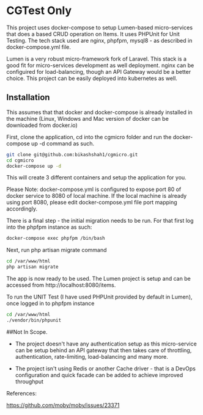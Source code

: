 # CGTest Only


This project uses docker-compose to setup Lumen-based micro-services that does a based CRUD operation on Items. It uses PHPUnit for Unit Testing. The tech stack used are nginx, phpfpm, mysql8 - as described in docker-compose.yml file. 

Lumen is a very robust micro-framework fork of Laravel. This stack is a good fit for micro-services development as well deployment. nginx can be configuired for load-balancing, though an API Gateway would be a better choice. This project can be easily deployed into kubernetes as well. 



## Installation

This assumes that that docker and docker-compose is already installed in the machine (Linux, Windows and Mac version of docker can be downloaded from docker.io)



First, clone the application, cd into the cgmicro folder and run the docker-compose up -d command as such. 
```Bash
git clone git@github.com:bikashshah1/cgmicro.git
cd cgmicro
docker-compose up -d
```

This will create 3 different containers and setup the application for you. 



Please Note: docker-compose.yml is configured to expose port 80 of docker service to 8080 of local machine. If the local machine is already using port 8080, please edit docker-compose.yml file port mapping accordingly. 


There is a final step - the initial migration needs to be run. For that first log into the phpfpm instance as such:

```Bash
docker-compose exec phpfpm /bin/bash
```

Next, run php artisan migrate command
```Bash
cd /var/www/html
php artisan migrate
```

The app is now ready to be used. The Lumen project is setup and can be accessed from http://localhost:8080/items. 

To run the UNIT Test (I have used PHPUnit provided by default in Lumen), once logged in to phpfpm instance


```Bash
cd /var/www/html
./vendor/bin/phpunit
```


##Not In Scope.

- The project doesn't have any authentication setup as this micro-service can be setup behind an API gateway that then takes care of throttling, authentication, rate-limiting, load-balancing and many more. 

- The project isn't using Redis or another Cache driver - that is a DevOps configuration and quick facade can be added to achieve improved throughput 




References:

https://github.com/moby/moby/issues/23371
